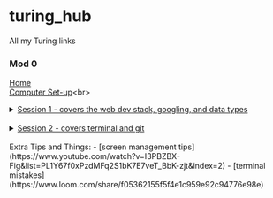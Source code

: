 # turing_hub
All my Turing links

### Mod 0
[Home](https://mod0.turing.io/)<br>
[Computer Set-up](https://mod0.turing.io/setup-instructions_)<br>
<details>
  <summary><a href="https://turingschool.github.io/mod-0-curriculum/session1">Session 1 - covers the web dev stack, googling, and data types</a></summary><br>
  <li>nature of the stack</li>
  <li>keyboard shortcuts</li>
  <li>intro to classes and attributes</li>
  <li>googling skills</li>
  </ul>
</details><br>
<details><summary><a href="https://turingschool.github.io/mod-0-curriculum/session2">Session 2 - covers terminal and git</a></summary><br>
  <ul>
  <li>intro to class methods</li>
  <li>files, directories, paths</li>
  <li>basic terminal commands</li>
  <li>basic git commands</li>
  </ul>
</details><br>
Extra Tips and Things:
  - [screen management tips](https://www.youtube.com/watch?v=I3PBZBX-Fig&list=PL1Y67f0xPzdMFq2S1bK7E7veT_BbK-zjt&index=2)
  - [terminal mistakes](https://www.loom.com/share/f05362155f5f4e1c959e92c94776e98e)
